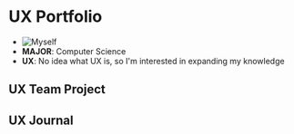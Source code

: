 # UX Portfolio
* ![Myself](avatar.gif)
* **MAJOR**: Computer Science
* **UX**: No idea what UX is, so I'm interested in expanding my knowledge

## UX Team Project


## UX Journal

